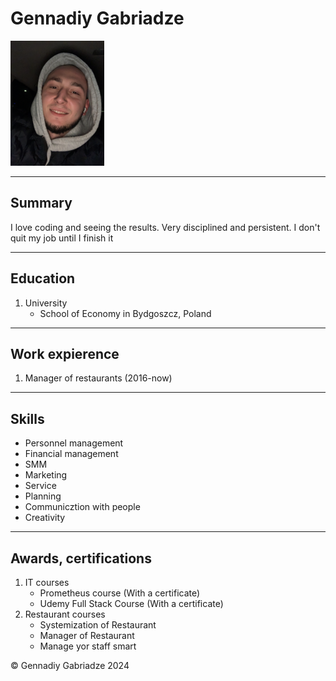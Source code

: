 <!DOCTYPE html>
<html lang="en">
<head>
    <meta charset="UTF-8">
    <meta name="viewport" content="width=device-width, initial-scale=1.0">
    <title>My Resume</title>
</head>
<body>
    <h1>Gennadiy Gabriadze</h1>
        <img src="./Images/Im in a hoody.JPG" alt="a badboy in a hoody =)" height="200px">
<hr>
    <h2>Summary</h2>
        <p>
            I love coding and seeing the results. 
            Very disciplined and persistent. I don't quit my job until I finish it
        </p>
    <hr>
    <h2>Education</h2>
         <ol>
           <li>University
                <ul>
                    <li>School of Economy in Bydgoszcz, Poland</li>
                </ul>        
           </li>
         </ol>    
<hr>
    <h2>Work expierence</h2> 
        <ol>
            <li>Manager of restaurants (2016-now)</li>
        </ol>        
<hr>
    <h2>Skills</h2>    
        <ul>
            <li>Personnel management</li>
            <li>Financial management</li>
            <li>SMM</li>
            <li>Marketing</li>
            <li>Service</li>
            <li>Planning</li>
            <li>Communicztion with people</li>
            <li>Creativity</li>
        </ul>
<hr>
    <h2>Awards, certifications</h2>
    <ol>
        <li>IT courses
            <ul>
                <li>Prometheus course (With a certificate)</li>
                <li>Udemy Full Stack Course (With a certificate)</li>
            </ul>
       </li>
       <li>
        Restaurant courses
            <ul>
                <li>Systemization of Restaurant</li>
                <li>Manager of Restaurant</li>
                <li>Manage yor staff smart</li>
            </ul>
       </li>
    </ol>
<footer>
    <p>© Gennadiy Gabriadze 2024</p>
</footer>     
</body>
</html>
